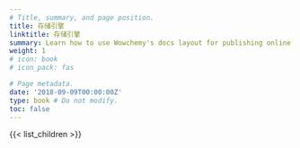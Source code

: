 ```yaml
---
# Title, summary, and page position.
title: 存储引擎
linktitle: 存储引擎 
summary: Learn how to use Wowchemy's docs layout for publishing online courses, software documentation, and tutorials.
weight: 1
# icon: book
# icon_pack: fas

# Page metadata.
date: '2018-09-09T00:00:00Z'
type: book # Do not modify.
toc: false
---
```


{{< list_children >}}
